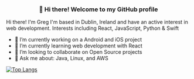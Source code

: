 
<h3 align="center">👋 Hi there! Welcome to my GitHub profile</h3>

Hi there! I'm Greg I'm based in Dublin, Ireland and have an active interest in web development. Interests including React, JavaScript, Python & Swift

- 🔭 I’m currently working on a Android and iOS project
- 🌱 I’m currently learning web development with React
- 👯 I’m looking to collaborate on Open Source projects
- 💬 Ask me about: Java, Linux, and AWS

[![Top Langs](https://github-readme-stats.vercel.app/api/top-langs/?username=gzuckerman&layout=compact&icon_color=805AD5&text_color=718096&bg_color=ffffff00&hide_border=true&langs_count=7&hide=Blade)](https://gzuckerman.ie)
